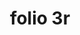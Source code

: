 ---
layout: edition
title: folio 3r
manuscript: Turin, Biblioteca Nazionale, MS N.III.19
sigla: T
iip: t003r.tif
milestone: 5
---